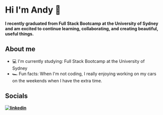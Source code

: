 # Hi I'm Andy 👋

**I recently graduated from Full Stack Bootcamp at the University of Sydney and am excited to continue learning, collaborating, and creating beautiful, useful things.**

## About me
- 💻 I'm currently studying: Full Stack Bootcamp at the University of Sydney
- 🏎️ Fun facts: When I'm not coding, I really enjoying working on my cars on the weekends when I have the extra time.

## Socials
**[![linkedin](https://img.shields.io/badge/linkedin-0A66C2?style=for-the-badge&logo=linkedin&logoColor=white)](https://www.linkedin.com/in/andy-nguyen-b5b356256/)**
